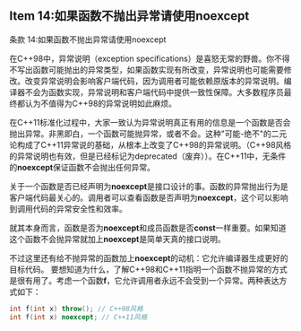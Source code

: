 ## Item 14:如果函数不抛出异常请使用noexcept
条款 14:如果函数不抛出异常请使用noexcept

在C++98中，异常说明（exception specifications）是喜怒无常的野兽。你不得不写出函数可能抛出的异常类型，如果函数实现有所改变，异常说明也可能需要修改。改变异常说明会影响客户端代码，因为调用者可能依赖原版本的异常说明。编译器不会为函数实现，异常说明和客户端代码中提供一致性保障。大多数程序员最终都认为不值得为C++98的异常说明如此麻烦。

在C++11标准化过程中，大家一致认为异常说明真正有用的信息是一个函数是否会抛出异常。非黑即白，一个函数可能抛异常，或者不会。这种"可能-绝不"的二元论构成了C++11异常说的基础，从根本上改变了C++98的异常说明。（C++98风格的异常说明也有效，但是已经标记为deprecated（废弃））。在C++11中，无条件的**noexcept**保证函数不会抛出任何异常。

关于一个函数是否已经声明为**noexcept**是接口设计的事。函数的异常抛出行为是客户端代码最关心的。调用者可以查看函数是否声明为**noexcept**，这个可以影响到调用代码的异常安全性和效率。

就其本身而言，函数是否为**noexcept**和成员函数是否**const**一样重要。如果知道这个函数不会抛异常就加上**noexcept**是简单天真的接口说明。

不过这里还有给不抛异常的函数加上**noexcept**的动机：它允许编译器生成更好的目标代码。
要想知道为什么，了解C++98和C++11指明一个函数不抛异常的方式是很有用了。考虑一个函数**f**，它允许调用者永远不会受到一个异常。两种表达方式如下：
```cpp
int f(int x) throw(); // C++98风格
int f(int x) noexcept; // C++11风格
```